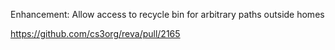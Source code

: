 Enhancement: Allow access to recycle bin for arbitrary paths outside homes

https://github.com/cs3org/reva/pull/2165